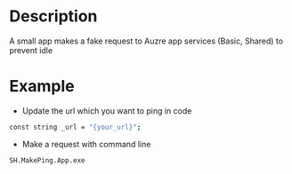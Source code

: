 # Description
A small app makes a fake request to Auzre app services (Basic, Shared) to prevent idle

# Example
- Update the url which you want to ping in code
```sh
const string _url = "{your_url}";
```

- Make a request with command line
```sh 
SH.MakePing.App.exe
```
